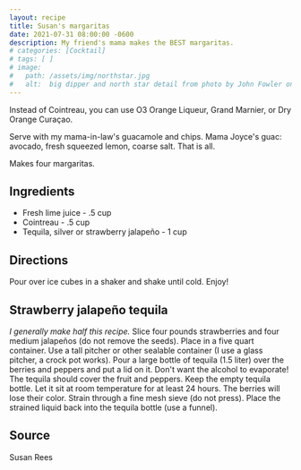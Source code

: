 ```yaml
---
layout: recipe
title: Susan's margaritas
date: 2021-07-31 08:00:00 -0600
description: My friend's mama makes the BEST margaritas.
# categories: [Cocktail]
# tags: [ ]
# image:  
#   path: /assets/img/northstar.jpg
#   alt:  big dipper and north star detail from photo by John Fowler on Unsplash
---
```


Instead of Cointreau, you can use O3 Orange Liqueur, Grand Marnier, or Dry Orange Curaçao.

Serve with my mama-in-law's guacamole and chips. Mama Joyce's guac: avocado, fresh squeezed lemon, coarse salt. That is all.

Makes four margaritas.

## Ingredients
- Fresh lime juice - .5 cup
- Cointreau - .5 cup
- Tequila, silver or strawberry jalapeño - 1 cup

## Directions
Pour over ice cubes in a shaker and shake until cold. Enjoy!

## Strawberry jalapeño tequila
_I generally make half this recipe._ Slice four pounds strawberries and four medium jalapeños (do not remove the seeds). Place in a five quart container. Use a tall pitcher or other sealable container (I use a glass pitcher, a crock pot works). Pour a large bottle of tequila (1.5 liter) over the berries and peppers and put a lid on it. Don't want the alcohol to evaporate! The tequila should cover the fruit and peppers. Keep the empty tequila bottle. Let it sit at room temperature for at least 24 hours. The berries will lose their color. Strain through a fine mesh sieve (do not press). Place the strained liquid back into the tequila bottle (use a funnel).

## Source
Susan Rees
